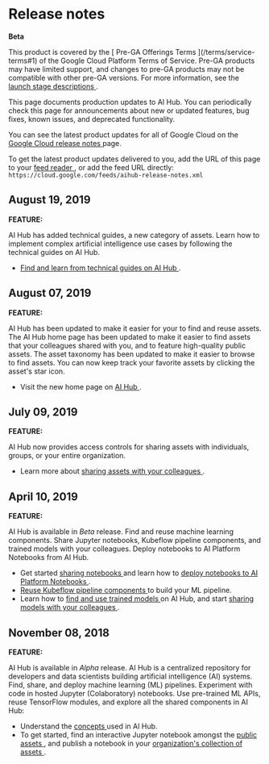 #  Release notes

**Beta**

This product is covered by the [ Pre-GA Offerings Terms ](/terms/service-
terms#1) of the Google Cloud Platform Terms of Service. Pre-GA products may
have limited support, and changes to pre-GA products may not be compatible
with other pre-GA versions. For more information, see the [ launch stage
descriptions ](/products#product-launch-stages) .

This page documents production updates to AI Hub. You can periodically check
this page for announcements about new or updated features, bug fixes, known
issues, and deprecated functionality.

You can see the latest product updates for all of Google Cloud on the [ Google
Cloud release notes ](/release-notes) page.

To get the latest product updates delivered to you, add the URL of this page
to your [ feed reader
](https://wikipedia.org/wiki/Comparison_of_feed_aggregators) , or add the feed
URL directly: ` https://cloud.google.com/feeds/aihub-release-notes.xml `

##  August 19, 2019

**FEATURE:**

AI Hub has added technical guides, a new category of assets. Learn how to
implement complex artificial intelligence use cases by following the technical
guides on AI Hub.

  * [ Find and learn from technical guides on AI Hub ](https://cloud.google.com/ai-hub/docs/open-technical-guide) . 

##  August 07, 2019

**FEATURE:**

AI Hub has been updated to make it easier for your to find and reuse assets.
The AI Hub home page has been updated to make it easier to find assets that
your colleagues shared with you, and to feature high-quality public assets.
The asset taxonomy has been updated to make it easier to browse to find
assets. You can now keep track your favorite assets by clicking the asset's
star icon.

  * Visit the new home page on [ AI Hub ](https://aihub.cloud.google.com) . 

##  July 09, 2019

**FEATURE:**

AI Hub now provides access controls for sharing assets with individuals,
groups, or your entire organization.

  * Learn more about [ sharing assets with your colleagues ](https://cloud.google.com/ai-hub/docs/share-asset) . 

##  April 10, 2019

**FEATURE:**

AI Hub is available in _Beta_ release. Find and reuse machine learning
components. Share Jupyter notebooks, Kubeflow pipeline components, and trained
models with your colleagues. Deploy notebooks to AI Platform Notebooks from AI
Hub.

  * Get started [ sharing notebooks ](https://cloud.google.com/ai-hub/docs/publish-notebook) and learn how to [ deploy notebooks to AI Platform Notebooks ](https://cloud.google.com/ai-hub/docs/open-notebook) . 
  * [ Reuse Kubeflow pipeline components ](https://cloud.google.com/ai-hub/docs/use-component) to build your ML pipeline. 
  * Learn how to [ find and use trained models ](https://cloud.google.com/ai-hub/docs/use-model) on AI Hub, and start [ sharing models with your colleagues ](https://cloud.google.com/ai-hub/docs/publish-model) . 

##  November 08, 2018

**FEATURE:**

AI Hub is available in _Alpha_ release. AI Hub is a centralized repository for
developers and data scientists building artificial intelligence (AI) systems.
Find, share, and deploy machine learning (ML) pipelines. Experiment with code
in hosted Jupyter (Colaboratory) notebooks. Use pre-trained ML APIs, reuse
TensorFlow modules, and explore all the shared components in AI Hub:

  * Understand the [ concepts ](https://cloud.google.com/ai-hub/docs/introduction) used in AI Hub. 
  * To get started, find an interactive Jupyter notebook amongst the [ public assets ](https://cloud.google.com/ai-hub/docs/public-hub-quickstart) , and publish a notebook in your [ organization's collection of assets ](https://cloud.google.com/ai-hub/docs/private-hub-quickstart) . 


